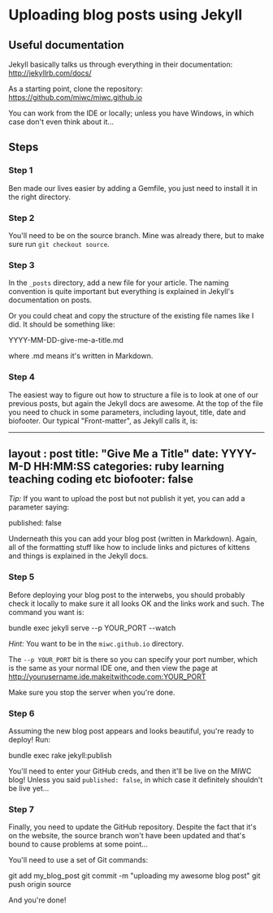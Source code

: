 # Uploading blog posts using Jekyll

## Useful documentation

Jekyll basically talks us through everything in their documentation: <http://jekyllrb.com/docs/>

As a starting point, clone the repository: https://github.com/miwc/miwc.github.io

You can work from the IDE or locally; unless you have Windows, in which case don't even think about it...

## Steps

### Step 1

Ben made our lives easier by adding a Gemfile, you just need to install it in the right directory.

### Step 2

You'll need to be on the source branch. Mine was already there, but to make sure run `git checkout source`.

### Step 3

In the `_posts` directory, add a new file for your article. The naming convention is quite important but everything is explained in Jekyll's documentation on posts.

Or you could cheat and copy the structure of the existing file names like I did. It should be something like:

  YYYY-MM-DD-give-me-a-title.md
  
where .md means it's written in Markdown.

### Step 4

The easiest way to figure out how to structure a file is to look at one of our previous posts, but again the Jekyll docs are awesome. At the top of the file you need to chuck in some parameters, including layout, title, date and biofooter. Our typical "Front-matter", as Jekyll calls it, is:

  ---
  layout : post
  title: "Give Me a Title"
  date: YYYY-M-D HH:MM:SS
  categories: ruby learning teaching coding etc
  biofooter: false
  ---

*Tip:* If you want to upload the post but not publish it yet, you can add a parameter saying:

  published: false
  
Underneath this you can add your blog post (written in Markdown). Again, all of the formatting stuff like how to include links and pictures of kittens and things is explained in the Jekyll docs.

### Step 5

Before deploying your blog post to the interwebs, you should probably check it locally to make sure it all looks OK and the links work and such. The command you want is:

  bundle exec jekyll serve --p YOUR_PORT --watch

*Hint:* You want to be in the `miwc.github.io` directory.

The `--p YOUR_PORT` bit is there so you can specify your port number, which is the same as your normal IDE one, and then view the page at http://yourusername.ide.makeitwithcode.com:YOUR_PORT

Make sure you stop the server when you're done.

### Step 6

Assuming the new blog post appears and looks beautiful, you're ready to deploy! Run:

  bundle exec rake jekyll:publish
  
You'll need to enter your GitHub creds, and then it'll be live on the MIWC blog! Unless you said `published: false`, in which case it definitely shouldn't be live yet...

### Step 7

Finally, you need to update the GitHub repository. Despite the fact that it's on the website, the source branch won't have been updated and that's bound to cause problems at some point...

You'll need to use a set of Git commands:

  git add my_blog_post
  git commit -m "uploading my awesome blog post"
  git push origin source

And you're done!
